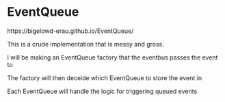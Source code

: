 # EventQueue
<p>https://bigelowd-erau.github.io/EventQueue/</p>
<p>This is a crude implementation that is messy and gross.</p>
<p>I will be making an EventQueue factory that the eventbus passes the event to</p>
<p>The factory will then deceide which EventQueue to store the event in</p>
<p>Each EventQueue will handle the logic for triggering queued events</p>
